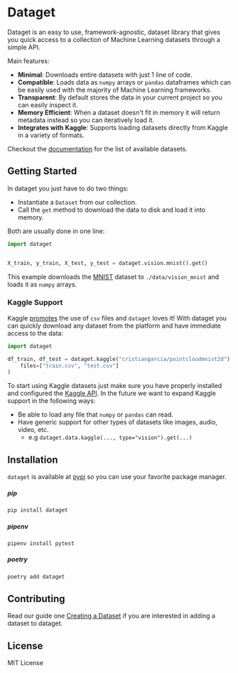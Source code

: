 # Dataget

Dataget is an easy to use, framework-agnostic, dataset library that gives you quick access to a collection of Machine Learning datasets through a simple API.

Main features:

* **Minimal**: Downloads entire datasets with just 1 line of code.
* **Compatible**: Loads data as `numpy` arrays or `pandas` dataframes which can be easily used with the majority of Machine Learning frameworks.
* **Transparent**: By default stores the data in your current project so you can easily inspect it.
* **Memory Efficient**: When a dataset doesn't fit in memory it will return metadata instead so you can iteratively load it.
* **Integrates with Kaggle**: Supports loading datasets directly from Kaggle in a variety of formats.

Checkout the [documentation](https://cgarciae.github.io/dataget/) for the list of available datasets.

## Getting Started

In dataget you just have to do two things:

* Instantiate a `Dataset` from our collection.
* Call the `get` method to download the data to disk and load it into memory.

Both are usually done in one line:

```python
import dataget


X_train, y_train, X_test, y_test = dataget.vision.mnist().get()
```

This example downloads the [MNIST](http://yann.lecun.com/exdb/mnist/) dataset to `./data/vision_mnist` and loads it as `numpy` arrays.

### Kaggle Support

Kaggle [promotes](https://www.kaggle.com/docs/datasets#supported-file-types) the use of `csv` files and `dataget` loves it! With dataget you can quickly download any dataset from the platform and have immediate access to the data:

```python
import dataget

df_train, df_test = dataget.kaggle("cristiangarcia/pointcloudmnist2d").get(
    files=["train.csv", "test.csv"]
)
```
To start using Kaggle datasets just make sure you have properly installed and configured the [Kaggle API](https://github.com/Kaggle/kaggle-api). In the future we want to expand Kaggle support in the following ways:

* Be able to load any file that `numpy` or `pandas` can read.
* Have generic support for other types of datasets like images, audio, video, etc. 
    * e.g `dataget.data.kaggle(..., type="vision").get(...)`


## Installation

`dataget` is available at [pypi](https://pypi.org/) so you can use your favorite package manager.

##### pip
```bash
pip install dataget
```

##### pipenv
```bash
pipenv install pytest
```
##### poetry
```bash
poetry add dataget
```

## Contributing

Read our guide one [Creating a Dataset](https://cgarciae.github.io/dataget/dataset/) if you are interested in adding a dataset to dataget.

## License
MIT License
